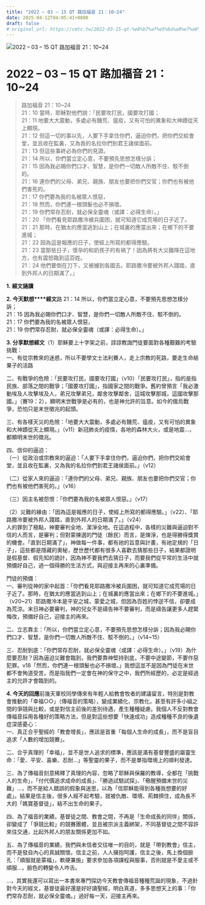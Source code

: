 ```yaml
---
title: "2022 – 03 – 15 QT 路加福音 21：10~24"
date: 2025-04-12T04:05:41+0800
draft: false
# original_url: https://cmtc.tw/2022-03-15-qt-%e8%b7%af%e5%8a%a0%e7%a6%8f%e9%9f%b3-21%ef%bc%9a1024
---
```


![2022 – 03 – 15 QT 路加福音 21：10~24](/images/qt.jpg   "2022 – 03 – 15 QT 路加福音 21：10~24")

# 2022 – 03 – 15 QT 路加福音 21：10~24

> 路加福音 21：10~24  
> 21：10 當時，耶穌對他們說：「民要攻打民，國要攻打國；  
> 21：11 地要大大震動，多處必有饑荒、瘟疫，又有可怕的異象和大神蹟從天上顯現。  
> 21：12 但這一切的事以先，人要下手拿住你們，逼迫你們，把你們交給會堂，並且收在監裏，又為我的名拉你們到君王諸侯面前。  
> 21：13 但這些事終必為你們的見證。  
> 21：14 所以，你們當立定心意，不要預先思想怎樣分訴；  
> 21：15 因為我必賜你們口才、智慧，是你們一切敵人所敵不住、駁不倒的。  
> 21：16 連你們的父母、弟兄、親族、朋友也要把你們交官；你們也有被他們害死的。  
> 21：17 你們要為我的名被眾人恨惡，  
> 21：18 然而，你們連一根頭髮也必不損壞。  
> 21：19 你們常存忍耐，就必保全靈魂（或譯：必得生命）。」  
> 21：20 「你們看見耶路撒冷被兵圍困，就可知道它成荒場的日子近了。  
> 21：21 那時，在猶太的應當逃到山上；在城裏的應當出來；在鄉下的不要進城；  
> 21：22 因為這是報應的日子，使經上所寫的都得應驗。  
> 21：23 當那些日子，懷孕的和奶孩子的有禍了！因為將有大災難降在這地方，也有震怒臨到這百姓。  
> 21：24 他們要倒在刀下，又被擄到各國去。耶路撒冷要被外邦人踐踏，直到外邦人的日期滿了。」

**1.** **經文誦讀**

**2. 今天默想****經文**路 21：14 所以，你們當立定心意，不要預先思想怎樣分訴；  
21：15 因為我必賜你們口才、智慧，是你們一切敵人所敵不住、駁不倒的。  
21：17 你們要為我的名被眾人恨惡，  
21：19 你們常存忍耐，就必保全靈魂（或譯：必得生命）。」

**3. 分享默想經文**（1）耶穌要上十字架之前，諄諄教誨門徒要面對各種艱難的考驗挑戰：  
一、有從宗教來的迷惑，所以不要學文士法利賽人，走上宗教的死路，要走生命結果子的活路

二、有戰爭的危險：「民要攻打民，國要攻打國」（v10）「民要攻打民」，指的是指民族、部落之間的戰爭；「國要攻打國」，指國家之間的戰爭。舊約曾預言「我必激動埃及人攻擊埃及人，弟兄攻擊弟兄，鄰舍攻擊鄰舍，這城攻擊那城，這國攻擊那國。」（賽19：2），顯明末世戰爭是必有的，也是神允許的旨意。如今的俄烏戰爭，恐怕只是末世徵兆的起頭。

三、有各樣天災的危險：「地要大大震動，多處必有饑荒、瘟疫，又有可怕的異象和大神蹟從天上顯現。」（v11）新冠肺炎的疫情，各地的森林大火，或是地震…，都顯明末世的徵兆。

四、信仰的逼迫：  
（一）從政治或宗教來的逼迫：「人要下手拿住你們，逼迫你們，把你們交給會堂，並且收在監裏，又為我的名拉你們到君王諸侯面前。」（v12）

（二）從家人來的逼迫：「連你們的父母、弟兄、親族、朋友也要把你們交官；你們也有被他們害死的。」（v16）

（三）因主名被怨恨：「你們要為我的名被眾人恨惡。」（v17）

（2）災難的緣由：「因為這是報應的日子，使經上所寫的都得應驗。」（v22）、「耶路撒冷要被外邦人踐踏，直到外邦人的日期滿了。」（v24）  
人的罪到了極點，神要審判全地、潔淨全地。在這過程中，各樣的災難與逼迫對不信的人而言，是審判；但對蒙揀選的門徒（餘民）而言，是煉淨，也是得勝得獎賞的機會。「直到日期滿了」，神做每一件事，都有祂的旨意與計畫，有祂定規的「日子」，這些都是隱藏的奧秘，歷世歷代都有很多人喜歡去猜那些日子，結果都證明是假基督、假先知的詭計，因為神不要我們去猜日子，而要我們從平常的生活中就預備好自己，過一個得勝的生活方式，與迎接主再來的心裏準備。

門徒的預備：  
一、審判從神的家中起首：「你們看見耶路撒冷被兵圍困，就可知道它成荒場的日子近了。那時，在猶太的應當逃到山上；在城裏的應當出來；在鄉下的不要進城。」（v20~21）耶路撒冷本是平安之城，蒙愛之城，但因為百姓的悖逆不信，卻要成為荒涼。末日神必要審判，神的兒女不是禱告神不要審判，而是禱告讓更多人趕緊悔改，預備好自己，迎接主的再來。

二、立志靠主：「所以，你們當立定心意，不要預先思想怎樣分訴；因為我必賜你們口才、智慧，是你們一切敵人所敵不住、駁不倒的。」（v14~15）

三、忍耐到底：「你們常存忍耐，就必保全靈魂（或譯：必得生命）。」（v19）為什麼要忍耐？因為逼迫災難會臨到，我們要靠神堅持到底，不要中途變節，不要作惡犯罪。v18「然而，你們連一根頭髮也必不損壞。」我想這並不是因為門徒在末世都不會殉道受苦，而是指我們一定會在神的保守之中，我們所經歷的，必定是經過主的允許才會臨到的。

**4. 今天的回應**前幾天軍校同學傳來有年輕人給教會牧者的建議留言，特別是對教會推動的「幸福○○」（傳福音的策略），變成業績化、宗教化，甚至有許多小組之間的爭競與比較，或是對信主前後的差別待遇，產生種種疑慮。我個人不反對教會傳福音採用各種好的策略方法，但是對這些想要「快速成功」造成種種不良的後遺症深感憂心：  
一、真正合乎聖經的「教會增長」，應該是首重「每個人生命的成長」，而不是盲目追求「人數的增加競賽」。

二、合乎真理的「幸福」，並不是世人追求的標準，應該是滿有基督豐盛的屬靈生命：「愛、平安、喜樂、忍耐…」等聖靈的果子，而不是單指環境上的順利發達。

三、為了傳福音刻意稀釋了真理的內容，忽略了耶穌與保羅的教導，全都在「挑戰人的生命」，「付代價追求成命的成長」、「勝過試驗試探」、「儆醒預備末世的災難」…，而不是給人錯誤的假象與迷思，以為「信耶穌能得到各種我想要的好處」。結果是信主後，很多人經不起考驗，就被仇敵、環境、荊棘擠住，成為長不大的「媽寶基督徒」，結不出生命的果子。

四、為了福音的業績，基督徒之間、教會之間，不再是「生命成長的同伴」關係，卻變成了「爭競比較」的競賽團體，並且被宗派主義綁架，不同基督徒之間不容許來往交通，比起外邦人的朋友關係更加不如。

五、為了傳福音的業績，我們與未信者交往唯一的目的，就是「帶到教會」信主，而不是發自內心的真誠關懷。信主之前，人人擁抱呵護，信主之後，馬上換個臉孔：「順服就是蒙福」，軟硬兼施」要求參加各項課程與服事，否則就是不愛主或不順服…，臉色的轉變令人咋舌。

…，其實我還可以寫出一本書來專門探訪今天教會傳福音種種荒誕的現象，不過針對今天的經文，基督徒最好還是好好讀聖經，明白真道，多多思想天上的事：「你們常存忍耐，就必保全靈魂。」過好每一天，迎接主再來。